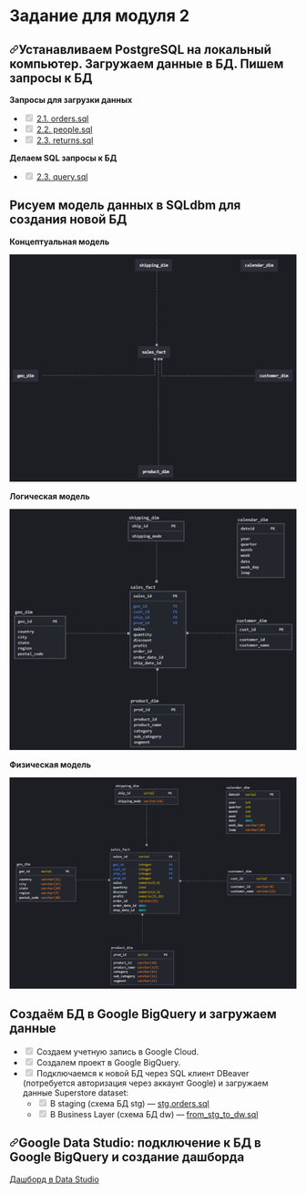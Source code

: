 <h1>Задание для модуля 2</h1>
<h2><a id="user-content-устанавливаем-postgresql-на-локальный-компьютер-загружаем-данные-в-БД-пишем SQL-запросы-к-БЬ" class="anchor" aria-hidden="true" href="https://github.com/a2say/DE-101/blob/main/Module02/Readme.md#%D1%83%D1%81%D1%82%D0%B0%D0%BD%D0%B0%D0%B2%D0%BB%D0%B8%D0%B2%D0%B0%D0%B5%D0%BC-postgresql-%D0%BD%D0%B0-%D0%BB%D0%BE%D0%BA%D0%B0%D0%BB%D1%8C%D0%BD%D1%8B%D0%B9-%D0%BA%D0%BE%D0%BC%D0%BF%D1%8C%D1%8E%D1%82%D0%B5%D1%80-%D0%B7%D0%B0%D0%B3%D1%80%D1%83%D0%B7%D0%BA%D0%B0-%D0%B4%D0%B0%D0%BD%D0%BD%D1%8B%D1%85-%D0%B2-%D0%B1%D0%B4-%D0%B7%D0%B0%D0%BF%D1%80%D0%BE%D1%81%D1%8B-%D0%BA-%D0%B1%D0%B4"><svg class="octicon octicon-link" viewbox="0 0 16 16" version="1.1" width="16" height="16" aria-hidden="true"><path fill-rule="evenodd" d="M7.775 3.275a.75.75 0 001.06 1.06l1.25-1.25a2 2 0 112.83 2.83l-2.5 2.5a2 2 0 01-2.83 0 .75.75 0 00-1.06 1.06 3.5 3.5 0 004.95 0l2.5-2.5a3.5 3.5 0 00-4.95-4.95l-1.25 1.25zm-4.69 9.64a2 2 0 010-2.83l2.5-2.5a2 2 0 012.83 0 .75.75 0 001.06-1.06 3.5 3.5 0 00-4.95 0l-2.5 2.5a3.5 3.5 0 004.95 4.95l1.25-1.25a.75.75 0 00-1.06-1.06l-1.25 1.25a2 2 0 01-2.83 0z"></path></svg></a>Устанавливаем PostgreSQL на локальный компьютер. Загружаем данные в БД. Пишем запросы к БД</h2>
<p><strong>Запросы для загрузки данных</strong></p>
<ul class="contains-task-list">
<li class="task-list-item"><input type="checkbox" id="" disabled="disabled" class="task-list-item-checkbox" checked="checked" /><span>&nbsp;</span><a href="https://github.com/Oleg-Loginov-analyst/Analytics/blob/main/DE-101/Module2/orders.sql">2.1. orders.sql</a></li>
<li class="task-list-item"><input type="checkbox" id="" disabled="disabled" class="task-list-item-checkbox" checked="checked" /><span>&nbsp;</span><a href="https://github.com/Oleg-Loginov-analyst/Analytics/blob/main/DE-101/Module2/people.sql">2.2. people.sql</a></li>
<li class="task-list-item"><input type="checkbox" id="" disabled="disabled" class="task-list-item-checkbox" checked="checked" /><span>&nbsp;</span><a href="https://github.com/Oleg-Loginov-analyst/Analytics/blob/main/DE-101/Module2/returns.sql">2.3. returns.sql</a></li>
</ul>
<p><strong>Делаем SQL запросы к БД</strong></p>
<ul class="contains-task-list">
<li class="task-list-item"><input type="checkbox" id="" disabled="disabled" class="task-list-item-checkbox" checked="checked" /><span>&nbsp;</span><a href="https://github.com/Oleg-Loginov-analyst/Analytics/blob/main/DE-101/Module2/query.sql">2.3. query.sql</a></li>
</ul>
<h2>Рисуем модель данных в SQLdbm для создания новой БД</h2>
<p><strong>Концептуальная модель</strong></p>
<p><a target="_blank" rel="noopener noreferrer" href="https://github.com/Oleg-Loginov-analyst/Analytics/blob/main/DE-101/Module2/Conceptual%20model.png"><img src="https://github.com/Oleg-Loginov-analyst/Analytics/blob/main/DE-101/Module2/Conceptual%20model.png" alt="Концептуальная модель" /></a></p>
<p><strong>Логическая модель</strong></p>
<p><a target="_blank" rel="noopener noreferrer" href="https://github.com/Oleg-Loginov-analyst/Analytics/blob/main/DE-101/Module2/Logical%20model.png"><img src="https://github.com/Oleg-Loginov-analyst/Analytics/blob/main/DE-101/Module2/Logical%20model.png" alt="Логическая модель" /></a></p>
<p><strong>Физическая модель</strong></p>
<p><a target="_blank" rel="noopener noreferrer" href="https://github.com/Oleg-Loginov-analyst/Analytics/blob/main/DE-101/Module2/Physical%20model.png"><img src="https://github.com/Oleg-Loginov-analyst/Analytics/blob/main/DE-101/Module2/Physical%20model.png" alt="Физическая модель" /></a></p>
<h2>Создаём БД в Google BigQuery и загружаем данные</h2>
<ul class="contains-task-list">
<li class="task-list-item"><input type="checkbox" id="" disabled="disabled" class="task-list-item-checkbox" checked="checked" /><span>&nbsp;</span>Создаем учетную запись в Google Cloud.</li>
<li class="task-list-item"><input type="checkbox" id="" disabled="disabled" class="task-list-item-checkbox" checked="checked" /><span>&nbsp;</span>Создалем проект в Google BigQuery.</li>
<li class="task-list-item"><input type="checkbox" id="" disabled="disabled" class="task-list-item-checkbox" checked="checked" /><span>&nbsp;</span>Подключаемся к новой БД через SQL клиент DBeaver (потребуется авторизация через аккаунт Google) и загружаем данные Superstore dataset:
<ul class="contains-task-list">
<li class="task-list-item"><input type="checkbox" id="" disabled="disabled" class="task-list-item-checkbox" checked="checked" /><span>&nbsp;</span>В staging (схема БД stg) &mdash;<span>&nbsp;</span><a href="https://github.com/Oleg-Loginov-analyst/Analytics/blob/main/DE-101/Module2/stg.orders.sql">stg.orders.sql</a></li>
<li class="task-list-item"><input type="checkbox" id="" disabled="disabled" class="task-list-item-checkbox" checked="checked" /><span>&nbsp;</span>В Business Layer (схема БД dw) &mdash;<span>&nbsp;</span><a href="https://github.com/Oleg-Loginov-analyst/Analytics/blob/main/DE-101/Module2/from_stg_to_dw.sql">from_stg_to_dw.sql</a></li>
</ul>
</li>
</ul>
<h2><a id="user-content-google-data-studio-подключение-к-бд-в-aws-rds-и-создание-дашборда" class="anchor" aria-hidden="true" href="https://github.com/a2say/DE-101/tree/main/Module02#google-data-studio-%D0%BF%D0%BE%D0%B4%D0%BA%D0%BB%D1%8E%D1%87%D0%B5%D0%BD%D0%B8%D0%B5-%D0%BA-%D0%B1%D0%B4-%D0%B2-aws-rds-%D0%B8-%D1%81%D0%BE%D0%B7%D0%B4%D0%B0%D0%BD%D0%B8%D0%B5-%D0%B4%D0%B0%D1%88%D0%B1%D0%BE%D1%80%D0%B4%D0%B0"><svg class="octicon octicon-link" viewbox="0 0 16 16" version="1.1" width="16" height="16" aria-hidden="true"><path fill-rule="evenodd" d="M7.775 3.275a.75.75 0 001.06 1.06l1.25-1.25a2 2 0 112.83 2.83l-2.5 2.5a2 2 0 01-2.83 0 .75.75 0 00-1.06 1.06 3.5 3.5 0 004.95 0l2.5-2.5a3.5 3.5 0 00-4.95-4.95l-1.25 1.25zm-4.69 9.64a2 2 0 010-2.83l2.5-2.5a2 2 0 012.83 0 .75.75 0 001.06-1.06 3.5 3.5 0 00-4.95 0l-2.5 2.5a3.5 3.5 0 004.95 4.95l1.25-1.25a.75.75 0 00-1.06-1.06l-1.25 1.25a2 2 0 01-2.83 0z"></path></svg></a>Google Data Studio: подключение к БД в Google BigQuery и создание дашборда</h2>
<p><a href="https://datastudio.google.com/u/2/reporting/dac40e37-4537-4fc4-b5f2-df0a51f99c82/page/nHj3B" rel="nofollow">Дашборд в Data Studio</a></p>
